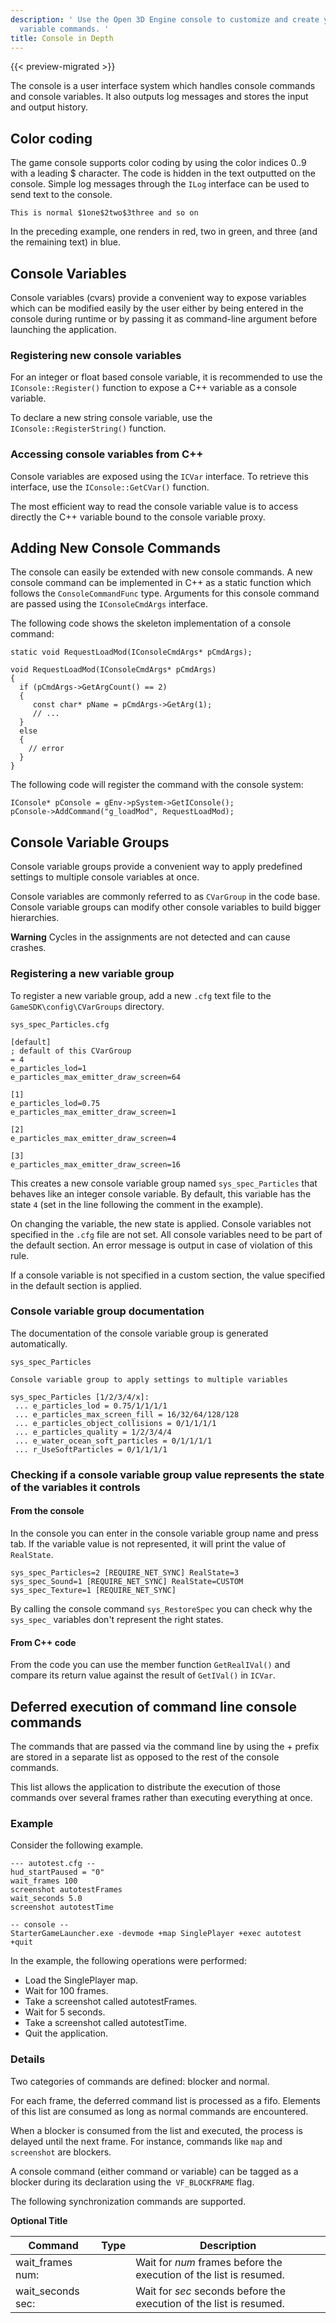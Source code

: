 ```yaml
---
description: ' Use the Open 3D Engine console to customize and create your own console
  variable commands. '
title: Console in Depth
---
```


{{< preview-migrated >}}

The console is a user interface system which handles console commands and console variables\. It also outputs log messages and stores the input and output history\.

## Color coding 

The game console supports color coding by using the color indices 0\.\.9 with a leading $ character\. The code is hidden in the text outputted on the console\. Simple log messages through the `ILog` interface can be used to send text to the console\.

```
This is normal $1one$2two$3three and so on
```

In the preceding example, one renders in red, two in green, and three \(and the remaining text\) in blue\.

## Console Variables 

Console variables (cvars) provide a convenient way to expose variables which can be modified easily by the user either by being entered in the console during runtime or by passing it as command\-line argument before launching the application\.

### Registering new console variables 

For an integer or float based console variable, it is recommended to use the `IConsole::Register()` function to expose a C\+\+ variable as a console variable\.

To declare a new string console variable, use the `IConsole::RegisterString()` function\.

### Accessing console variables from C\+\+ 

Console variables are exposed using the `ICVar` interface\. To retrieve this interface, use the `IConsole::GetCVar()` function\.

The most efficient way to read the console variable value is to access directly the C\+\+ variable bound to the console variable proxy\.

## Adding New Console Commands 

The console can easily be extended with new console commands\. A new console command can be implemented in C\+\+ as a static function which follows the `ConsoleCommandFunc` type\. Arguments for this console command are passed using the `IConsoleCmdArgs` interface\.

The following code shows the skeleton implementation of a console command:

```
static void RequestLoadMod(IConsoleCmdArgs* pCmdArgs);

void RequestLoadMod(IConsoleCmdArgs* pCmdArgs)
{
  if (pCmdArgs->GetArgCount() == 2)
  {
	 const char* pName = pCmdArgs->GetArg(1);
	 // ...
  }
  else
  {
    // error
  }
}
```

The following code will register the command with the console system:

```
IConsole* pConsole = gEnv->pSystem->GetIConsole();
pConsole->AddCommand("g_loadMod", RequestLoadMod);
```

## Console Variable Groups 

Console variable groups provide a convenient way to apply predefined settings to multiple console variables at once\.

Console variables are commonly referred to as `CVarGroup` in the code base\. Console variable groups can modify other console variables to build bigger hierarchies\.

**Warning**
Cycles in the assignments are not detected and can cause crashes\.

### Registering a new variable group 

To register a new variable group, add a new `.cfg` text file to the `GameSDK\config\CVarGroups` directory\.

`sys_spec_Particles.cfg`

```
[default]
; default of this CVarGroup
= 4
e_particles_lod=1
e_particles_max_emitter_draw_screen=64

[1]
e_particles_lod=0.75
e_particles_max_emitter_draw_screen=1

[2]
e_particles_max_emitter_draw_screen=4

[3]
e_particles_max_emitter_draw_screen=16
```

This creates a new console variable group named `sys_spec_Particles` that behaves like an integer console variable\. By default, this variable has the state `4` \(set in the line following the comment in the example\)\.

On changing the variable, the new state is applied\. Console variables not specified in the `.cfg` file are not set\. All console variables need to be part of the default section\. An error message is output in case of violation of this rule\.

If a console variable is not specified in a custom section, the value specified in the default section is applied\.

### Console variable group documentation 

The documentation of the console variable group is generated automatically\.

`sys_spec_Particles`

```
Console variable group to apply settings to multiple variables

sys_spec_Particles [1/2/3/4/x]:
 ... e_particles_lod = 0.75/1/1/1/1
 ... e_particles_max_screen_fill = 16/32/64/128/128
 ... e_particles_object_collisions = 0/1/1/1/1
 ... e_particles_quality = 1/2/3/4/4
 ... e_water_ocean_soft_particles = 0/1/1/1/1
 ... r_UseSoftParticles = 0/1/1/1/1
```

### Checking if a console variable group value represents the state of the variables it controls 

#### From the console 

In the console you can enter in the console variable group name and press tab\. If the variable value is not represented, it will print the value of `RealState`\.

```
sys_spec_Particles=2 [REQUIRE_NET_SYNC] RealState=3
sys_spec_Sound=1 [REQUIRE_NET_SYNC] RealState=CUSTOM
sys_spec_Texture=1 [REQUIRE_NET_SYNC]
```

By calling the console command `sys_RestoreSpec` you can check why the `sys_spec_` variables don't represent the right states\.

#### From C\+\+ code 

From the code you can use the member function `GetRealIVal()` and compare its return value against the result of `GetIVal()` in `ICVar`\.

## Deferred execution of command line console commands 

The commands that are passed via the command line by using the \+ prefix are stored in a separate list as opposed to the rest of the console commands\.

This list allows the application to distribute the execution of those commands over several frames rather than executing everything at once\.

### Example 

Consider the following example\.

```
--- autotest.cfg --
hud_startPaused = "0"
wait_frames 100
screenshot autotestFrames
wait_seconds 5.0
screenshot autotestTime

-- console --
StarterGameLauncher.exe -devmode +map SinglePlayer +exec autotest +quit
```

In the example, the following operations were performed:
+ Load the SinglePlayer map\.
+ Wait for 100 frames\.
+ Take a screenshot called autotestFrames\.
+ Wait for 5 seconds\.
+ Take a screenshot called autotestTime\.
+ Quit the application\.

### Details 

Two categories of commands are defined: blocker and normal\.

For each frame, the deferred command list is processed as a fifo\. Elements of this list are consumed as long as normal commands are encountered\.

When a blocker is consumed from the list and executed, the process is delayed until the next frame\. For instance, commands like `map` and `screenshot` are blockers\.

A console command \(either command or variable\) can be tagged as a blocker during its declaration using the` VF_BLOCKFRAME` flag\.

The following synchronization commands are supported\.


**Optional Title**

|  Command  |  Type  |  Description  |
| --- | --- | --- |
| wait\_frames num: |  <int>  |  Wait for *num* frames before the execution of the list is resumed\.  |
| wait\_seconds sec: |  <float>  |  Wait for *sec* seconds before the execution of the list is resumed\.  |
